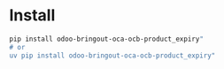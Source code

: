 # Install

```bash
pip install odoo-bringout-oca-ocb-product_expiry"
# or
uv pip install odoo-bringout-oca-ocb-product_expiry"
```
